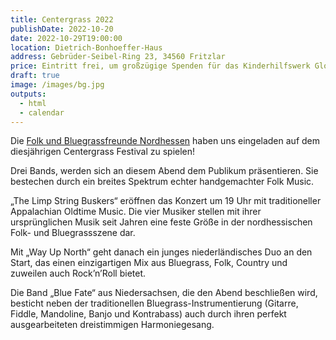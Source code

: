 ```yaml
---
title: Centergrass 2022
publishDate: 2022-10-20
date: 2022-10-29T19:00:00
location: Dietrich-Bonhoeffer-Haus
address: Gebrüder-Seibel-Ring 23, 34560 Fritzlar
price: Eintritt frei, um großzügige Spenden für das Kinderhilfswerk Global Care wird gebeten.
draft: true
image: /images/bg.jpg
outputs:
  - html
  - calendar
---
```

Die [Folk und Bluegrassfreunde Nordhessen](fbfn.de) haben uns eingeladen auf dem
diesjährigen Centergrass Festival zu spielen!

Drei Bands, werden sich an diesem Abend dem Publikum präsentieren. Sie bestechen durch ein breites Spektrum echter handgemachter Folk Music.

„The Limp String Buskers“ eröffnen das Konzert um 19 Uhr mit traditioneller Appalachian Oldtime Music. Die vier Musiker stellen mit ihrer ursprünglichen Musik seit Jahren eine feste Größe in der nordhessischen Folk- und Bluegrassszene dar.

Mit „Way Up North“ geht danach ein junges niederländisches Duo an den Start, das einen einzigartigen Mix aus Bluegrass, Folk, Country und zuweilen auch Rock’n’Roll bietet.

Die Band „Blue Fate“ aus Niedersachsen, die den Abend beschließen wird, besticht neben der traditionellen Bluegrass-Instrumentierung (Gitarre, Fiddle, Mandoline, Banjo und Kontrabass) auch durch ihren perfekt ausgearbeiteten dreistimmigen Harmoniegesang.
